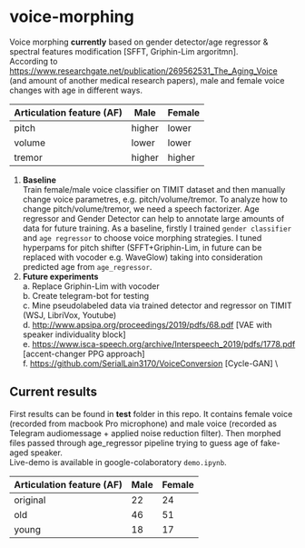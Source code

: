 # voice-morphing
Voice morphing **currently** based on gender detector/age regressor &amp; spectral features modification [SFFT, Griphin-Lim argoritmn].\
According to https://www.researchgate.net/publication/269562531_The_Aging_Voice (and amount of another medical research papers), male and female voice changes with age in different ways.

| Articulation feature (AF)  | Male | Female |
| ------------- | ------------- | ------------- |
| pitch  | higher  | lower  |
| volume  | lower  | lower  |
| tremor | higher  | higher  |

1. **Baseline** \
Train female/male voice classifier on TIMIT dataset and then manually change voice parametres, e.g. pitch/volume/tremor.
To analyze how to change pitch/volume/tremor, we need a speech factorizer. Age regressor and Gender Detector can help to annotate large amounts of data for future training. As a baseline, firstly I trained `gender classifier` and `age regressor` to choose voice morphing strategies. I tuned hyperpams for pitch shifter (SFFT+Griphin-Lim, in future can be replaced with vocoder e.g. WaveGlow) taking into consideration predicted age from `age_regressor`. 
2. **Future experiments**\
  a. Replace Griphin-Lim with vocoder \
  b. Create telegram-bot for testing \
  c. Mine pseudolabeled data via trained detector and regressor on TIMIT (WSJ, LibriVox, Youtube) \
  d. http://www.apsipa.org/proceedings/2019/pdfs/68.pdf [VAE with speaker individuality block]\
  e. https://www.isca-speech.org/archive/Interspeech_2019/pdfs/1778.pdf [accent-changer PPG approach] \
  f. https://github.com/SerialLain3170/VoiceConversion [Cycle-GAN] \
## Current results
First results can be found in **test** folder in this repo. It contains female voice (recorded from macbook Pro microphone) and male voice (recorded as Telegram audiomessage + applied noise reduction filter). Then morphed files passed through age_regressor pipeline trying to guess age of fake-aged speaker.\
Live-demo is available in google-colaboratory `demo.ipynb`.


| Articulation feature (AF)  | Male | Female |
| ------------- | ------------- | ------------- |
| original | 22 |  24 |  
| old | 46  | 51  |
| young | 18  | 17  |
